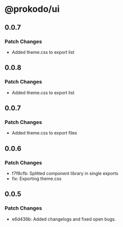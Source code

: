 # @prokodo/ui

## 0.0.7

### Patch Changes

- Added theme.css to export list

## 0.0.8

### Patch Changes

- Added theme.css to export list

## 0.0.7

### Patch Changes

- Added theme.css to export files

## 0.0.6

### Patch Changes

- f7f8cfb: Splitted component library in single exports
- fix: Exporting theme.css

## 0.0.5

### Patch Changes

- e6d436b: Added changelogs and fixed open bugs.
